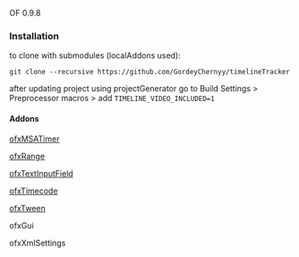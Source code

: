 OF 0.9.8
### Installation

to clone with submodules (localAddons used):

`git clone --recursive https://github.com/GordeyChernyy/timelineTracker`

after updating project using projectGenerator go to Build Settings > Preprocessor macros > add `TIMELINE_VIDEO_INCLUDED=1`

#### Addons

[ofxMSATimer](https://github.com/obviousjim/ofxMSATimer)

[ofxRange](https://github.com/Flightphase/ofxRange)

[ofxTextInputField](https://github.com/Flightphase/ofxTextInputField)

[ofxTimecode](https://github.com/YCAMInterlab/ofxTimecode)

[ofxTween](https://github.com/arturoc/ofxTween)

ofxGui

ofxXmlSettings
